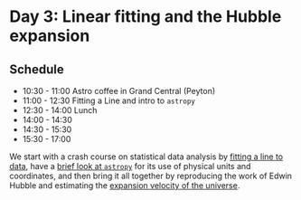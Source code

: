 # Day 3: Linear fitting and the Hubble expansion

## Schedule

* 10:30 - 11:00  Astro coffee in Grand Central (Peyton)
* 11:00 - 12:30  Fitting a Line and intro to `astropy`
* 12:30 - 14:00  Lunch
* 14:00 - 14:30  
* 14:30 - 15:30  
* 15:30 - 17:00  

We start with a crash course on statistical data analysis by [fitting a line to data](Fitting-a-line.ipynb), have a [brief look at `astropy`](Astropy-Demo.ipynb) for its use of physical units and coordinates, and then bring it all together by reproducing the work of Edwin Hubble and estimating the [expansion velocity of the universe](Hubble.ipynb).
